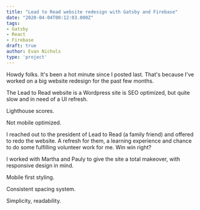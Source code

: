 ```yaml
---
title: "Lead to Read website redesign with Gatsby and Firebase"
date: "2020-04-04T00:12:03.000Z"
tags:
- Gatsby
- React
- Firebase
draft: true
author: Evan Nichols
type: 'project'
---
```


Howdy folks. It's been a hot minute since I posted last. That's because I've worked on a big website redesign for the past few months.

The Lead to Read website is a Wordpress site is SEO optimized, but quite slow and in need of a UI refresh.

Lighthouse scores.

Not mobile optimized.

I reached out to the president of Lead to Read (a family friend) and offered to redo the website. A refresh for them, a learning experience and chance to do some fulfilling volunteer work for me. Win win right?

I worked with Martha and Pauly to give the site a total makeover, with responsive design in mind.

Mobile first styling.

Consistent spacing system.

Simplicity, readability.

